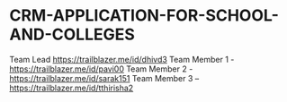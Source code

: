 # CRM-APPLICATION-FOR-SCHOOL-AND-COLLEGES
Team Lead https://trailblazer.me/id/dhivd3 
Team Member 1 -https://trailblazer.me/id/pavi00 
Team Member 2 -https://trailblazer.me/id/sarak151 
Team Member 3 –https://trailblazer.me/id/tthirisha2 
